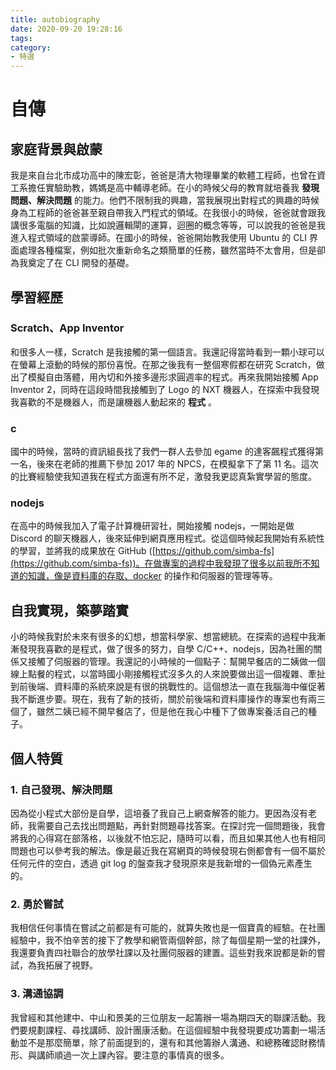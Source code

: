```yaml
---
title: autobiography
date: 2020-09-20 19:28:16
tags:
category:
- 特選
---
```

# 自傳

## 家庭背景與啟蒙
我是來自台北市成功高中的陳宏彰，爸爸是清大物理畢業的軟體工程師，也曾在資工系擔任實驗助教，媽媽是高中輔導老師。在小的時候父母的教育就培養我 **發現問題、解決問題** 的能力。他們不限制我的興趣，當我展現出對程式的興趣的時候身為工程師的爸爸甚至親自帶我入門程式的領域。在我很小的時候，爸爸就會跟我講很多電腦的知識，比如說邏輯閘的運算，迴圈的概念等等，可以說我的爸爸是我進入程式領域的啟蒙導師。在國小的時候，爸爸開始教我使用 Ubuntu 的 CLI 界面處理各種檔案，例如批次重新命名之類簡單的任務，雖然當時不太會用，但是卻為我奠定了在 CLI 開發的基礎。

## 學習經歷

### Scratch、App Inventor
和很多人一樣，Scratch 是我接觸的第一個語言。我還記得當時看到一顆小球可以在螢幕上滾動的時候的那份喜悅。在那之後我有一整個寒假都在研究 Scratch，做出了模擬自由落體，用內切和外接多邊形求圓週率的程式。再來我開始接觸 App Inventor 2，同時在這段時間我接觸到了 Logo 的 NXT 機器人，在探索中我發現我喜歡的不是機器人，而是讓機器人動起來的 **程式** 。

### c

國中的時候，當時的資訊組長找了我們一群人去參加 egame 的達客飆程式獲得第一名，後來在老師的推薦下參加 2017 年的 NPCS，在模擬拿下了第 11 名。這次的比賽經驗使我知道我在程式方面還有所不足，激發我更認真紮實學習的態度。

### nodejs
在高中的時候我加入了電子計算機研習社，開始接觸 nodejs，一開始是做 Discord 的聊天機器人，後來延伸到網頁應用程式。從這個時候起我開始有系統性的學習，並將我的成果放在 GitHub ([https://github.com/simba-fs](https://github.com/simba-fs))。在做專案的過程中我發現了很多以前我所不知道的知識，像是資料庫的存取、docker 的操作和伺服器的管理等等。

## 自我實現，築夢踏實
小的時候我對於未來有很多的幻想，想當科學家、想當總統。在探索的過程中我漸漸發現我喜歡的是程式，做了很多的努力，自學 C/C++、nodejs，因為社團的關係又接觸了伺服器的管理。我還記的小時候的一個點子：幫開早餐店的二姨做一個線上點餐的程式，以當時國小剛接觸程式沒多久的人來說要做出這一個複雜、牽扯到前後端、資料庫的系統來說是有很的挑戰性的。這個想法一直在我腦海中催促著我不斷進步要。現在，我有了新的技術，關於前後端和資料庫操作的專案也有兩三個了，雖然二姨已經不開早餐店了，但是他在我心中種下了做專案養活自己的種子。

## 個人特質
### 1. 自己發現、解決問題  
因為從小程式大部份是自學，這培養了我自己上網查解答的能力。更因為沒有老師，我需要自己去找出問題點，再針對問題尋找答案。在探討完一個問題後，我會將我的心得寫在部落格，以後就不怕忘記，隨時可以看，而且如果其他人也有相同問題也可以參考我的解法。像是最近我在寫網頁的時候發現右側都會有一個不屬於任何元件的空白，透過 git log 的盤查我才發現原來是我新增的一個偽元素產生的。 
### 2. 勇於嘗試
我相信任何事情在嘗試之前都是有可能的，就算失敗也是一個寶貴的經驗。在社團經驗中，我不怕辛苦的接下了教學和網管兩個幹部，除了每個星期一堂的社課外，我還要負責四社聯合的放學社課以及社團伺服器的建置。這些對我來說都是新的嘗試，為我拓展了視野。 
### 3. 溝通協調  
我曾經和其他建中、中山和景美的三位朋友一起籌辦一場為期四天的聯課活動。我們要規劃課程、尋找講師、設計團康活動。在這個經驗中我發現要成功籌劃一場活動並不是那麼簡單，除了前面提到的，還有和其他籌辦人溝通、和總務確認財務情形、與講師順過一次上課內容。要注意的事情真的很多。
